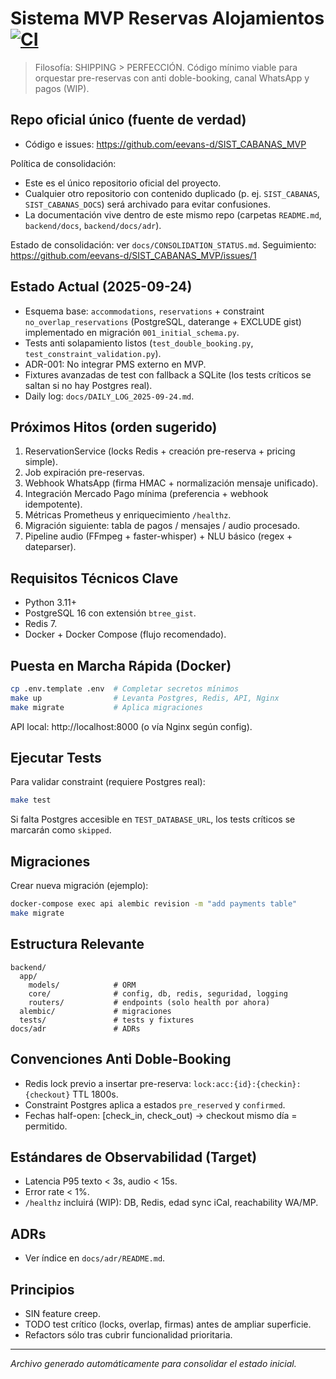 # Sistema MVP Reservas Alojamientos [![CI](https://github.com/eevans-d/SIST_CABANAS_MVP/actions/workflows/ci.yml/badge.svg)](https://github.com/eevans-d/SIST_CABANAS_MVP/actions/workflows/ci.yml)

> Filosofía: SHIPPING > PERFECCIÓN. Código mínimo viable para orquestar pre-reservas con anti doble-booking, canal WhatsApp y pagos (WIP).

## Repo oficial único (fuente de verdad)
- Código e issues: https://github.com/eevans-d/SIST_CABANAS_MVP

Política de consolidación:
- Este es el único repositorio oficial del proyecto.
- Cualquier otro repositorio con contenido duplicado (p. ej. `SIST_CABANAS`, `SIST_CABANAS_DOCS`) será archivado para evitar confusiones.
- La documentación vive dentro de este mismo repo (carpetas `README.md`, `backend/docs`, `backend/docs/adr`).

Estado de consolidación: ver `docs/CONSOLIDATION_STATUS.md`.
Seguimiento: https://github.com/eevans-d/SIST_CABANAS_MVP/issues/1

## Estado Actual (2025-09-24)
- Esquema base: `accommodations`, `reservations` + constraint `no_overlap_reservations` (PostgreSQL, daterange + EXCLUDE gist) implementado en migración `001_initial_schema.py`.
- Tests anti solapamiento listos (`test_double_booking.py`, `test_constraint_validation.py`).
- ADR-001: No integrar PMS externo en MVP.
- Fixtures avanzadas de test con fallback a SQLite (los tests críticos se saltan si no hay Postgres real).
- Daily log: `docs/DAILY_LOG_2025-09-24.md`.

## Próximos Hitos (orden sugerido)
1. ReservationService (locks Redis + creación pre-reserva + pricing simple).
2. Job expiración pre-reservas.
3. Webhook WhatsApp (firma HMAC + normalización mensaje unificado).
4. Integración Mercado Pago mínima (preferencia + webhook idempotente).
5. Métricas Prometheus y enriquecimiento `/healthz`.
6. Migración siguiente: tabla de pagos / mensajes / audio procesado.
7. Pipeline audio (FFmpeg + faster-whisper) + NLU básico (regex + dateparser).

## Requisitos Técnicos Clave
- Python 3.11+
- PostgreSQL 16 con extensión `btree_gist`.
- Redis 7.
- Docker + Docker Compose (flujo recomendado).

## Puesta en Marcha Rápida (Docker)
```bash
cp .env.template .env  # Completar secretos mínimos
make up                # Levanta Postgres, Redis, API, Nginx
make migrate           # Aplica migraciones
```
API local: http://localhost:8000 (o vía Nginx según config).

## Ejecutar Tests
Para validar constraint (requiere Postgres real):
```bash
make test
```
Si falta Postgres accesible en `TEST_DATABASE_URL`, los tests críticos se marcarán como `skipped`.

## Migraciones
Crear nueva migración (ejemplo):
```bash
docker-compose exec api alembic revision -m "add payments table"
make migrate
```

## Estructura Relevante
```
backend/
  app/
    models/            # ORM
    core/              # config, db, redis, seguridad, logging
    routers/           # endpoints (solo health por ahora)
  alembic/             # migraciones
  tests/               # tests y fixtures
docs/adr               # ADRs
```

## Convenciones Anti Doble-Booking
- Redis lock previo a insertar pre-reserva: `lock:acc:{id}:{checkin}:{checkout}` TTL 1800s.
- Constraint Postgres aplica a estados `pre_reserved` y `confirmed`.
- Fechas half-open: [check_in, check_out) → checkout mismo día = permitido.

## Estándares de Observabilidad (Target)
- Latencia P95 texto < 3s, audio < 15s.
- Error rate < 1%.
- `/healthz` incluirá (WIP): DB, Redis, edad sync iCal, reachability WA/MP.

## ADRs
- Ver índice en `docs/adr/README.md`.

## Principios
- SIN feature creep.
- TODO test crítico (locks, overlap, firmas) antes de ampliar superficie.
- Refactors sólo tras cubrir funcionalidad prioritaria.

---
_Archivo generado automáticamente para consolidar el estado inicial._
